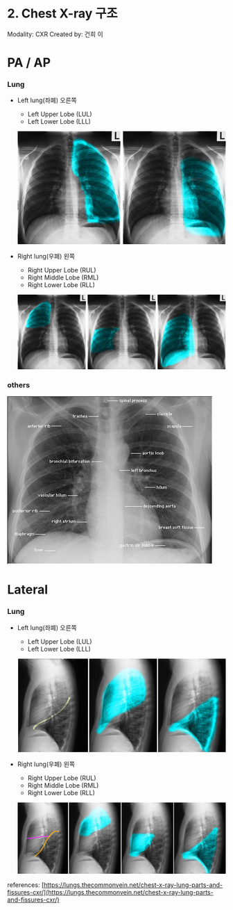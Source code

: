 # 2. Chest X-ray 구조

Modality: CXR
Created by: 건희 이

# PA / AP

### Lung

- Left lung(좌폐) 오른쪽
    - Left Upper Lobe (LUL)
    - Left Lower Lobe (LLL)
    
    <img src="/1_CXR/1-2_Chest X-ray 구조/Untitled.png"></img><br/>
    
- Right lung(우폐) 왼쪽
    - Right Upper Lobe (RUL)
    - Right Middle Lobe (RML)
    - Right Lower Lobe (RLL)
    
    <img src="/1_CXR/1-2_Chest X-ray 구조/Untitled 1.png"></img><br/>
    

### others

<img src="/1_CXR/1-2_Chest X-ray 구조/Untitled 2.png"></img><br/>

# Lateral

### Lung

- Left lung(좌폐) 오른쪽
    - Left Upper Lobe (LUL)
    - Left Lower Lobe (LLL)
    
    <img src="/1_CXR/1-2_Chest X-ray 구조/Untitled 3.png"></img><br/>
    
- Right lung(우폐) 왼쪽
    - Right Upper Lobe (RUL)
    - Right Middle Lobe (RML)
    - Right Lower Lobe (RLL)
    
    <img src="/1_CXR/1-2_Chest X-ray 구조/Untitled 4.png"></img><br/>
    

references: [https://lungs.thecommonvein.net/chest-x-ray-lung-parts-and-fissures-cxr/](https://lungs.thecommonvein.net/chest-x-ray-lung-parts-and-fissures-cxr/)
